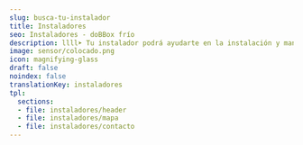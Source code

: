 ```yaml
---
slug: busca-tu-instalador
title: Instaladores
seo: Instaladores - doBBox frío
description: llll➤ Tu instalador podrá ayudarte en la instalación y mantenimiento del sistema, ✅ monitorización de tus cámaras y mucho más.
image: sensor/colocado.png
icon: magnifying-glass
draft: false
noindex: false
translationKey: instaladores
tpl:
  sections:
  - file: instaladores/header
  - file: instaladores/mapa
  - file: instaladores/contacto
---
```


